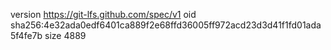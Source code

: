 version https://git-lfs.github.com/spec/v1
oid sha256:4e32ada0edf6401ca889f2e68ffd36005ff972acd23d3d41f1fd01ada5f4fe7b
size 4889
